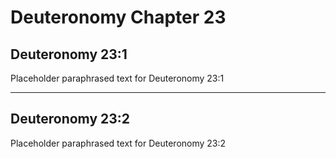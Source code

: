 # Deuteronomy Chapter 23

## Deuteronomy 23:1
Placeholder paraphrased text for Deuteronomy 23:1

---

## Deuteronomy 23:2
Placeholder paraphrased text for Deuteronomy 23:2

